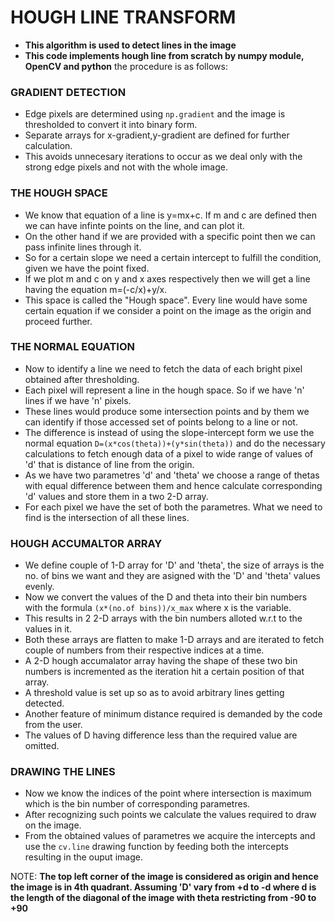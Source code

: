 # HOUGH LINE TRANSFORM
* **This algorithm is used to detect lines in the image** 
* **This code implements hough line from scratch by numpy module, OpenCV and python**
the procedure is as follows:
### GRADIENT DETECTION
* Edge pixels are determined using ```np.gradient``` and the image is thresholded to convert it into binary form.
* Separate arrays for x-gradient,y-gradient are defined for further calculation.
* This avoids unnecesary iterations to occur as we deal only with the strong edge pixels and not with the whole image.

### THE HOUGH SPACE
* We know that equation of a line is y=mx+c. If m and c are defined then we can have infinte points on the line, and can plot it. 
* On the other hand if we are provided with a specific point then we can pass infinite lines through it.
* So for a certain slope we need a certain intercept to fulfill the condition, given we have the point fixed.
* If we plot m and c on y and x axes respectively then we will get a line having the equation m=(-c/x)+y/x.
* This space is called the "Hough space". Every line would have some certain equation if we consider a point on the image as the origin and proceed further.

### THE NORMAL EQUATION
* Now to identify a line we need to fetch the data of each bright pixel obtained after thresholding.
* Each pixel will represent a line in the hough space. So if we have 'n' lines if we have 'n' pixels.
* These lines would produce some intersection points and by them we can identify if those accessed set of points belong to a line or not.
* The difference is instead of using the slope-intercept form we use the normal equation ```D=(x*cos(theta))+(y*sin(theta))``` and do the necessary calculations to fetch enough data of a pixel to wide range of values of 'd' that is distance of line from the origin.
* As we have two parametres 'd' and 'theta' we choose a range of thetas with equal difference between them and hence calculate corresponding 'd' values and store them in a two 2-D array.
* For each pixel we have the set of both the parametres. What we need to find is the intersection of all these lines.

### HOUGH ACCUMALTOR ARRAY
* We define couple of 1-D array for 'D' and 'theta', the size of arrays is the no. of bins we want and they are asigned with the 'D' and 'theta' values evenly.
* Now we convert the values of the D and theta into their bin numbers with the formula ```(x*(no.of bins))/x_max``` where x is the variable.
* This results in 2 2-D arrays with the bin numbers alloted w.r.t to the values in it.
* Both these arrays are flatten to make 1-D arrays and are iterated to fetch couple of numbers from their respective indices at a time.
* A 2-D hough accumalator array having the shape of these two bin numbers is incremented as the iteration hit a certain position of that array.
* A threshold value is set up so as to avoid arbitrary lines getting detected.
* Another feature of minimum distance required is demanded by the code from the user.
* The values of D having difference less than the required value are omitted.

### DRAWING THE LINES 
* Now we know the indices of the point where intersection is maximum which is the bin number of corresponding parametres.
* After recognizing such points we calculate the values required to draw on the image.
* From the obtained values of parametres we acquire the intercepts and use the ```cv.line``` drawing function by feeding both the intercepts resulting in the ouput image.

NOTE: **The top left corner of the image is considered as origin and hence the image is in 4th quadrant. Assuming 'D' vary from +d to -d where d is the length of the diagonal of the image with theta restricting from -90 to +90** 
